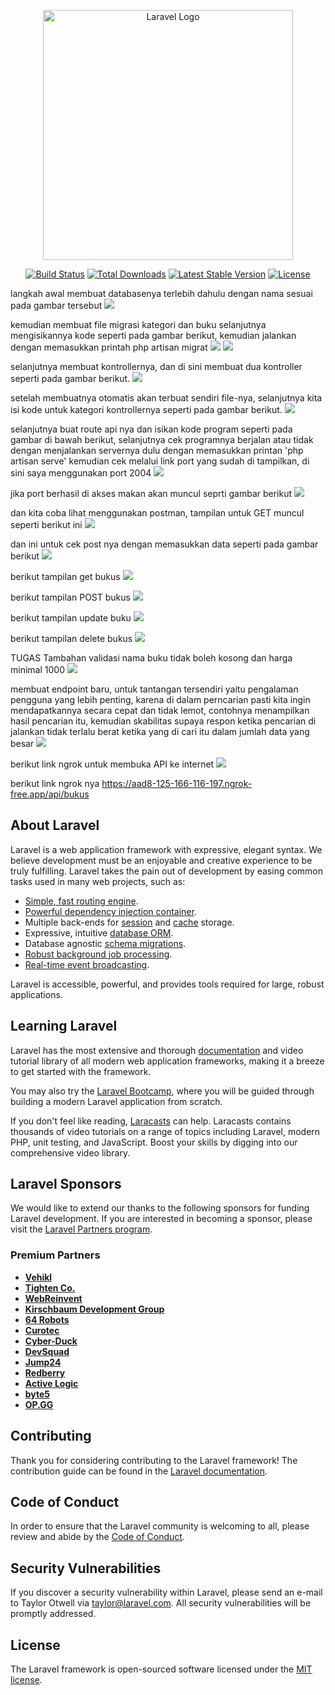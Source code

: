 <p align="center"><a href="https://laravel.com" target="_blank"><img src="https://raw.githubusercontent.com/laravel/art/master/logo-lockup/5%20SVG/2%20CMYK/1%20Full%20Color/laravel-logolockup-cmyk-red.svg" width="400" alt="Laravel Logo"></a></p>

<p align="center">
<a href="https://github.com/laravel/framework/actions"><img src="https://github.com/laravel/framework/workflows/tests/badge.svg" alt="Build Status"></a>
<a href="https://packagist.org/packages/laravel/framework"><img src="https://img.shields.io/packagist/dt/laravel/framework" alt="Total Downloads"></a>
<a href="https://packagist.org/packages/laravel/framework"><img src="https://img.shields.io/packagist/v/laravel/framework" alt="Latest Stable Version"></a>
<a href="https://packagist.org/packages/laravel/framework"><img src="https://img.shields.io/packagist/l/laravel/framework" alt="License"></a>
</p>

langkah awal membuat databasenya terlebih dahulu dengan nama sesuai pada gambar tersebut
![](public/image/myadmin.jpg)

kemudian membuat file migrasi kategori dan buku selanjutnya mengisikannya kode seperti pada gambar berikut, kemudian jalankan dengan memasukkan printah php artisan migrat
![](public/image/kategoris%20tabel.jpg)
![](public/image/bukus%20tabel.jpg)

selanjutnya membuat kontrollernya, dan di sini membuat dua kontroller seperti pada gambar berikut.
![](public/image/kontroller.jpg)

setelah membuatnya otomatis akan terbuat sendiri file-nya, selanjutnya kita isi kode untuk kategori kontrollernya seperti pada gambar berikut.
![](public/image/kategori%20kontroler.jpg)

selanjutnya buat route api nya dan isikan kode program seperti pada gambar di bawah berikut, selanjutnya cek programnya berjalan atau tidak dengan menjalankan servernya dulu dengan memasukkan printan 'php artisan serve' kemudian cek melalui link port yang sudah di tampilkan, di sini saya menggunakan port 2004
![](public/image/api%20route.jpg)

jika port berhasil di akses makan akan muncul seprti gambar berikut
![](public/image/oke.jpg)

dan kita coba lihat menggunakan postman, tampilan untuk GET muncul seperti berikut ini
![](public/image/getpostman.jpg)

dan ini untuk cek post nya dengan memasukkan data seperti pada gambar berikut
![](public/image/post.jpg)

berikut tampilan get bukus
![](public/image/getbukus.jpg)

berikut tampilan POST bukus
![](public/image/postBukus.jpg)

berikut tampilan update buku
![](public/image/updateBuku.jpg)

berikut tampilan delete bukus
![](public/image/bukuDelete.jpg)

TUGAS
Tambahan validasi nama buku tidak boleh kosong dan harga minimal 1000
![](public/image/1000.jpg)

membuat endpoint baru, untuk tantangan tersendiri yaitu pengalaman pengguna yang lebih penting, karena di dalam perncarian pasti kita ingin mendapatkannya secara cepat dan tidak lemot, contohnya menampilkan hasil pencarian itu, kemudian skabilitas supaya respon ketika pencarian di jalankan tidak terlalu berat ketika yang di cari itu dalam jumlah data yang besar
![](public/image/pencarian.jpg)

berikut link ngrok untuk membuka API ke internet
![](public/image/ngrok.jpg)

berikut link ngrok nya
https://aad8-125-166-116-197.ngrok-free.app/api/bukus

## About Laravel

Laravel is a web application framework with expressive, elegant syntax. We believe development must be an enjoyable and creative experience to be truly fulfilling. Laravel takes the pain out of development by easing common tasks used in many web projects, such as:

-   [Simple, fast routing engine](https://laravel.com/docs/routing).
-   [Powerful dependency injection container](https://laravel.com/docs/container).
-   Multiple back-ends for [session](https://laravel.com/docs/session) and [cache](https://laravel.com/docs/cache) storage.
-   Expressive, intuitive [database ORM](https://laravel.com/docs/eloquent).
-   Database agnostic [schema migrations](https://laravel.com/docs/migrations).
-   [Robust background job processing](https://laravel.com/docs/queues).
-   [Real-time event broadcasting](https://laravel.com/docs/broadcasting).

Laravel is accessible, powerful, and provides tools required for large, robust applications.

## Learning Laravel

Laravel has the most extensive and thorough [documentation](https://laravel.com/docs) and video tutorial library of all modern web application frameworks, making it a breeze to get started with the framework.

You may also try the [Laravel Bootcamp](https://bootcamp.laravel.com), where you will be guided through building a modern Laravel application from scratch.

If you don't feel like reading, [Laracasts](https://laracasts.com) can help. Laracasts contains thousands of video tutorials on a range of topics including Laravel, modern PHP, unit testing, and JavaScript. Boost your skills by digging into our comprehensive video library.

## Laravel Sponsors

We would like to extend our thanks to the following sponsors for funding Laravel development. If you are interested in becoming a sponsor, please visit the [Laravel Partners program](https://partners.laravel.com).

### Premium Partners

-   **[Vehikl](https://vehikl.com/)**
-   **[Tighten Co.](https://tighten.co)**
-   **[WebReinvent](https://webreinvent.com/)**
-   **[Kirschbaum Development Group](https://kirschbaumdevelopment.com)**
-   **[64 Robots](https://64robots.com)**
-   **[Curotec](https://www.curotec.com/services/technologies/laravel/)**
-   **[Cyber-Duck](https://cyber-duck.co.uk)**
-   **[DevSquad](https://devsquad.com/hire-laravel-developers)**
-   **[Jump24](https://jump24.co.uk)**
-   **[Redberry](https://redberry.international/laravel/)**
-   **[Active Logic](https://activelogic.com)**
-   **[byte5](https://byte5.de)**
-   **[OP.GG](https://op.gg)**

## Contributing

Thank you for considering contributing to the Laravel framework! The contribution guide can be found in the [Laravel documentation](https://laravel.com/docs/contributions).

## Code of Conduct

In order to ensure that the Laravel community is welcoming to all, please review and abide by the [Code of Conduct](https://laravel.com/docs/contributions#code-of-conduct).

## Security Vulnerabilities

If you discover a security vulnerability within Laravel, please send an e-mail to Taylor Otwell via [taylor@laravel.com](mailto:taylor@laravel.com). All security vulnerabilities will be promptly addressed.

## License

The Laravel framework is open-sourced software licensed under the [MIT license](https://opensource.org/licenses/MIT).

